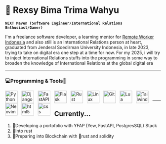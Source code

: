 # 🤖 Rexsy Bima Trima Wahyu

**`NEXT Maven (Software Engineer/International Relations Enthusiast/Gamer)`**

I'm a freelance software developer, a learning mentor for [Remote Worker Indonesia](https://remoteworker.id/) and also still is an International Relations person at heart, graduated from Jenderal Soedirman University Indonesia, in late 2023, trying to take on digital era one step at a time for now. For my 2025, i will try to inject International Relations stuffs into the programming in some way to broaden the knowledge of International Relations at the global digital era

---

### 💻Programming & Tools🔨
<img align="left" alt="Python" width="40px" style="padding-right:10px;" src="https://cdn.jsdelivr.net/gh/devicons/devicon@latest/icons/python/python-original.svg" />
<img align="left" alt="Django" width="40px" style="padding-right:10px;" src="https://cdn.jsdelivr.net/gh/devicons/devicon@latest/icons/django/django-plain-wordmark.svg" />
<img align="left" alt="FastAPI" width="40px" style="padding-right:10px;" src="https://cdn.jsdelivr.net/gh/devicons/devicon@latest/icons/fastapi/fastapi-original-wordmark.svg" />
<img align="left" alt="Flask" width="40px" style="padding-right:10px;" src="https://cdn.jsdelivr.net/gh/devicons/devicon@latest/icons/flask/flask-original-wordmark.svg" />
<img align="left" alt="Rust" width="40px" style="padding-right:10px;" src="https://cdn.jsdelivr.net/gh/devicons/devicon@latest/icons/rust/rust-original.svg" />
<img align="left" alt="Linux" width="40px" style="padding-right:10px;" src="https://cdn.jsdelivr.net/gh/devicons/devicon@latest/icons/linux/linux-original.svg" />
<img align="left" alt="Git" width="40px" style="padding-right:10px;" src="https://cdn.jsdelivr.net/gh/devicons/devicon@latest/icons/git/git-original.svg" />
<img align="left" alt="Lua" width="40px" style="padding-right:10px;" src="https://cdn.jsdelivr.net/gh/devicons/devicon@latest/icons/lua/lua-original.svg" />
<img align="left" alt="TailwindCSS" width="40px" style="padding-right:10px;" src="https://cdn.jsdelivr.net/gh/devicons/devicon@latest/icons/tailwindcss/tailwindcss-original.svg" />
<img align="left" alt="Neovim" width="40px" style="padding-right:10px;" src="https://cdn.jsdelivr.net/gh/devicons/devicon@latest/icons/neovim/neovim-original-wordmark.svg" />
<img align="left" alt="html5" width="40px" style="padding-right:10px;" src="https://cdn.jsdelivr.net/gh/devicons/devicon@latest/icons/html5/html5-original.svg" />
<img align="left" alt="css" width="40px" style="padding-right:10px;" src="https://cdn.jsdelivr.net/gh/devicons/devicon@latest/icons/css3/css3-original.svg" />
<br />

---
## Currently...
1. 🔭Developing a portofolio with YFAP (Yew, FastAPI, PostgresSQL) Stack
2. 🦀Into rust
3. 🔗Preparing into Blockchain with 🦀rust and solidity
